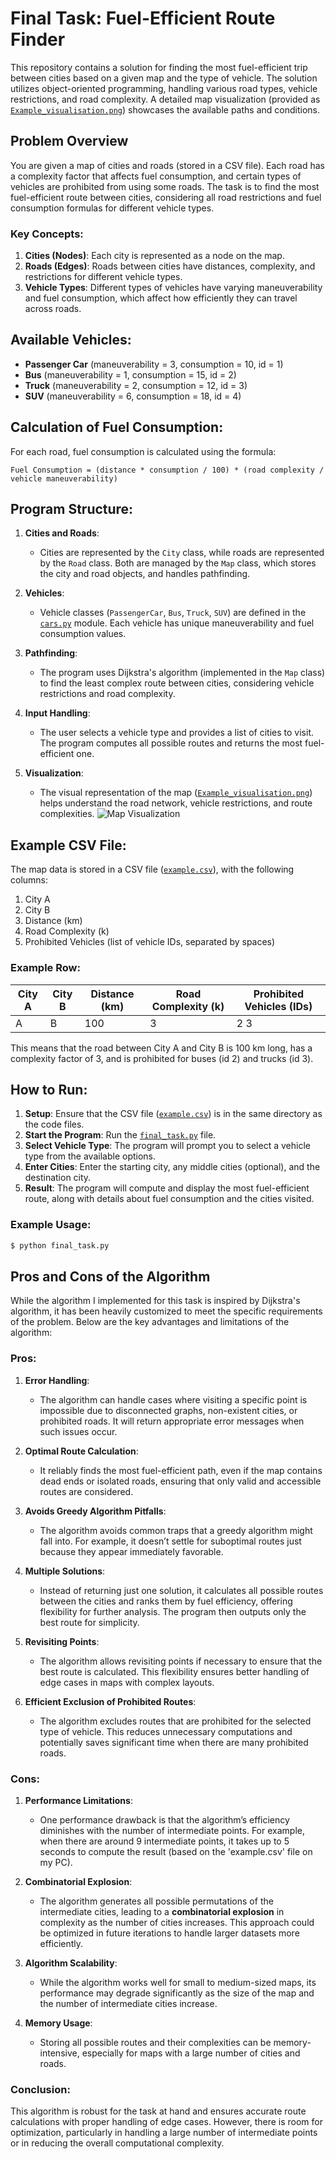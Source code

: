 # Final Task: Fuel-Efficient Route Finder

This repository contains a solution for finding the most fuel-efficient trip between cities based on a given map and the type of vehicle. The solution utilizes object-oriented programming, handling various road types, vehicle restrictions, and road complexity. A detailed map visualization (provided as [`Example_visualisation.png`](https://github.com/naumovakotya/Python_Programming_School/blob/main/HW_Final_task/Example_visualisation.png)) showcases the available paths and conditions.

## Problem Overview
You are given a map of cities and roads (stored in a CSV file). Each road has a complexity factor that affects fuel consumption, and certain types of vehicles are prohibited from using some roads. The task is to find the most fuel-efficient route between cities, considering all road restrictions and fuel consumption formulas for different vehicle types.

### Key Concepts:
1. **Cities (Nodes)**: Each city is represented as a node on the map.
2. **Roads (Edges)**: Roads between cities have distances, complexity, and restrictions for different vehicle types.
3. **Vehicle Types**: Different types of vehicles have varying maneuverability and fuel consumption, which affect how efficiently they can travel across roads.

## Available Vehicles:
- **Passenger Car** (maneuverability = 3, consumption = 10, id = 1)
- **Bus** (maneuverability = 1, consumption = 15, id = 2)
- **Truck** (maneuverability = 2, consumption = 12, id = 3)
- **SUV** (maneuverability = 6, consumption = 18, id = 4)

## Calculation of Fuel Consumption:
For each road, fuel consumption is calculated using the formula:

`Fuel Consumption = (distance * consumption / 100) * (road complexity / vehicle maneuverability)`

## Program Structure:
1. **Cities and Roads**:
   - Cities are represented by the `City` class, while roads are represented by the `Road` class. Both are managed by the `Map` class, which stores the city and road objects, and handles pathfinding.

2. **Vehicles**:
   - Vehicle classes (`PassengerCar`, `Bus`, `Truck`, `SUV`) are defined in the [`cars.py`](https://github.com/naumovakotya/Python_Programming_School/blob/main/HW_Final_task/cars.py) module. Each vehicle has unique maneuverability and fuel consumption values.

3. **Pathfinding**:
   - The program uses Dijkstra's algorithm (implemented in the `Map` class) to find the least complex route between cities, considering vehicle restrictions and road complexity.

4. **Input Handling**:
   - The user selects a vehicle type and provides a list of cities to visit. The program computes all possible routes and returns the most fuel-efficient one.

5. **Visualization**:
   - The visual representation of the map ([`Example_visualisation.png`](https://github.com/naumovakotya/Python_Programming_School/blob/main/HW_Final_task/Example_visualisation.png)) helps understand the road network, vehicle restrictions, and route complexities.
![Map Visualization](./Example_visualisation.png "Example Map")

## Example CSV File:
The map data is stored in a CSV file ([`example.csv`](https://github.com/naumovakotya/Python_Programming_School/blob/main/HW_Final_task/example.csv)), with the following columns:
1. City A
2. City B
3. Distance (km)
4. Road Complexity (k)
5. Prohibited Vehicles (list of vehicle IDs, separated by spaces)

### Example Row:
| City A | City B | Distance (km) | Road Complexity (k) | Prohibited Vehicles (IDs) |
|--------|--------|----------------|---------------------|---------------------------|
| A      | B      | 100            | 3                   | 2 3                       |

This means that the road between City A and City B is 100 km long, has a complexity factor of 3, and is prohibited for buses (id 2) and trucks (id 3).

## How to Run:
1. **Setup**: Ensure that the CSV file ([`example.csv`](https://github.com/naumovakotya/Python_Programming_School/blob/main/HW_Final_task/example.csv)) is in the same directory as the code files.
2. **Start the Program**: Run the [`final_task.py`](https://github.com/naumovakotya/Python_Programming_School/blob/main/HW_Final_task/cars.py) file.
3. **Select Vehicle Type**: The program will prompt you to select a vehicle type from the available options.
4. **Enter Cities**: Enter the starting city, any middle cities (optional), and the destination city.
5. **Result**: The program will compute and display the most fuel-efficient route, along with details about fuel consumption and the cities visited.

### Example Usage:
```bash
$ python final_task.py
```

## Pros and Cons of the Algorithm

While the algorithm I implemented for this task is inspired by Dijkstra's algorithm, it has been heavily customized to meet the specific requirements of the problem. Below are the key advantages and limitations of the algorithm:

### Pros:
1. **Error Handling**: 
   - The algorithm can handle cases where visiting a specific point is impossible due to disconnected graphs, non-existent cities, or prohibited roads. It will return appropriate error messages when such issues occur.
   
2. **Optimal Route Calculation**:
   - It reliably finds the most fuel-efficient path, even if the map contains dead ends or isolated roads, ensuring that only valid and accessible routes are considered.
   
3. **Avoids Greedy Algorithm Pitfalls**:
   - The algorithm avoids common traps that a greedy algorithm might fall into. For example, it doesn’t settle for suboptimal routes just because they appear immediately favorable.

4. **Multiple Solutions**:
   - Instead of returning just one solution, it calculates all possible routes between the cities and ranks them by fuel efficiency, offering flexibility for further analysis. The program then outputs only the best route for simplicity.

5. **Revisiting Points**:
   - The algorithm allows revisiting points if necessary to ensure that the best route is calculated. This flexibility ensures better handling of edge cases in maps with complex layouts.

6. **Efficient Exclusion of Prohibited Routes**:
   - The algorithm excludes routes that are prohibited for the selected type of vehicle. This reduces unnecessary computations and potentially saves significant time when there are many prohibited roads.

### Cons:
1. **Performance Limitations**:
   - One performance drawback is that the algorithm’s efficiency diminishes with the number of intermediate points. For example, when there are around 9 intermediate points, it takes up to 5 seconds to compute the result (based on the 'example.csv' file on my PC).

2. **Combinatorial Explosion**:
   - The algorithm generates all possible permutations of the intermediate cities, leading to a **combinatorial explosion** in complexity as the number of cities increases. This approach could be optimized in future iterations to handle larger datasets more efficiently.

3. **Algorithm Scalability**:
   - While the algorithm works well for small to medium-sized maps, its performance may degrade significantly as the size of the map and the number of intermediate cities increase.

4. **Memory Usage**:
   - Storing all possible routes and their complexities can be memory-intensive, especially for maps with a large number of cities and roads.

### Conclusion:
This algorithm is robust for the task at hand and ensures accurate route calculations with proper handling of edge cases. However, there is room for optimization, particularly in handling a large number of intermediate points or in reducing the overall computational complexity.


